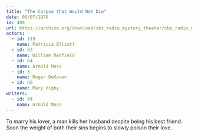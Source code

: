 ```yaml
---
title: "The Corpse that Would Not Die"
date: 06/07/1976
id: 489
url: https://archive.org/download/cbs_radio_mystery_theater/cbs_radio_mystery_theater-0451-0500.zip/cbs_radio_mystery_theater-0451-0500%2Fcbsrmt_0489_the_corpse_that_would_not_die.mp3
actors:  
  - id: 119
    name: Patricia Elliott  
  - id: 63
    name: William Redfield  
  - id: 64
    name: Arnold Moss  
  - id: 3
    name: Roger DeKoven  
  - id: 60
    name: Mary Higby
writers:  
  - id: 64
    name: Arnold Moss
---
```

To marry his lover, a man kills her husband despite being his best friend. Soon the weight of both their sins begins to slowly poison their love.
